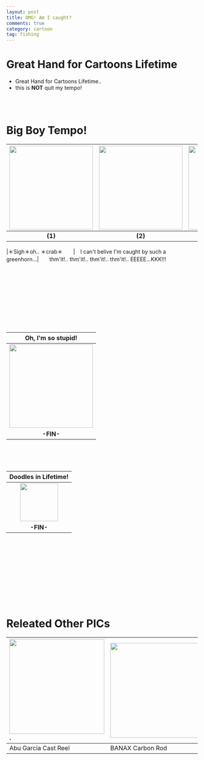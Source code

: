 ```yaml
---
layout: post
title: OMG! Am I caught?
comments: true
category: cartoon
tag: fishing
---
```

# Great Hand for Cartoons Lifetime
* Great Hand for Cartoons Lifetime..
* this is **NOT** quit my tempo!

<br><br>
# Big Boy Tempo!

| <img src="{{site.baseurl}}/images/cartoon_img/20180802_01.jpg" width="220"> | <img src="{{site.baseurl}}/images/cartoon_img/20180802_02.jpg" width="220"> | <img src="{{site.baseurl}}/images/cartoon_img/20180802_03.jpg" width="220">
|:-------:|:-------:|:-------:|
| **(1)** | **(2)** | **(3)**

|＊Sigh＊oh.. ＊crab＊　　|　I can't belive I'm caught by such a greenhorn...|　　thm'it!.. thm'it!.. thm'it!.. thm'it!..  EEEEE...KKK!!!




<br><br><br><br><br><br><br><br><br>


<!--I'M STUPID-->

| __Oh, I'm so stupid!__
|:---------------------:|
| <img src="{{site.baseurl}}/images/cartoon_img/20180802_04.jpg" width="220">
| <b>-FIN-</b>

<br><br><br>


<!--SIGNITURE HERE-->

| **Doodles in Lifetime!**
|:---------------------:|
| <img  width="100" src="{{site.baseurl}}/images/system/profile_00.png">
| <b>-FIN-</b>

<br><br><br>




<br><br><br><br><br><br>


<!--OTHER PICS-->

# Releated Other PICs

|<img src="{{site.baseurl}}/images/cartoon_img/20180802_06.jpg" width="250">.|<img src="{{site.baseurl}}/images/cartoon_img/20180802_05.jpg" width="250">|
|:---------------------|:-----------------|
| Abu Garcia Cast Reel | BANAX Carbon Rod |


<!--DISQUS : COMMENTS HERE-->
